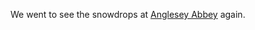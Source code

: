 We went to see the snowdrops at
[Anglesey Abbey](https://www.nationaltrust.org.uk/anglesey-abbey-gardens-and-lode-mill)
again.
